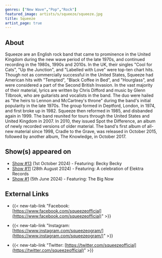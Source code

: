 ```yaml
---
genres: ["New Wave","Pop","Rock"]
featured_image: artists/s/squeeze/squeeze.jpg
title: Squeeze
artist_page: true
---
```

## About

Squeeze are an English rock band that came to prominence in the United Kingdom during the new wave period of the late 1970s, and continued recording in the 1980s, 1990s and 2010s. In the UK, their singles "Cool for Cats", "Up the Junction", and "Labelled with Love" were top-ten chart hits. Though not as commercially successful in the United States, Squeeze had American hits with "Tempted", "Black Coffee in Bed", and "Hourglass", and were considered a part of the Second British Invasion.
In the vast majority of their material, lyrics are written by Chris Difford and music by Glenn Tilbrook, who are guitarists and vocalists in the band. The duo were hailed as "the heirs to Lennon and McCartney's throne" during the band's initial popularity in the late 1970s. The group formed in Deptford, London, in 1974, and first broke up in 1982. Squeeze then reformed in 1985, and disbanded again in 1999.
The band reunited for tours through the United States and United Kingdom in 2007. In 2010, they issued Spot the Difference, an album of newly recorded versions of older material. The band's first album of all-new material since 1998, Cradle to the Grave, was released in October 2015, followed by another album, The Knowledge, in October 2017.



## Show(s) appeared on

- [Show #13](/shows/featuring-becky-becky/) (1st October 2024) - Featuring: Becky Becky
- [Show #11](/shows/featuring-a-celebration-of-elektra-records/) (28th August 2024) - Featuring: A celebration of Elektra Records
- [Show #1](/shows/featuring-the-big-now/) (5th June 2024) - Featuring: The Big Now

## External Links

- {{< new-tab-link "Facebook: [https://www.facebook.com/squeezeofficial](https://www.facebook.com/squeezeofficial)" >}}

- {{< new-tab-link "Instagram: [https://www.instagram.com/squeezeogram/](https://www.instagram.com/squeezeogram/)" >}}

- {{< new-tab-link "Twitter: [https://twitter.com/squeezeofficial](https://twitter.com/squeezeofficial)" >}}


